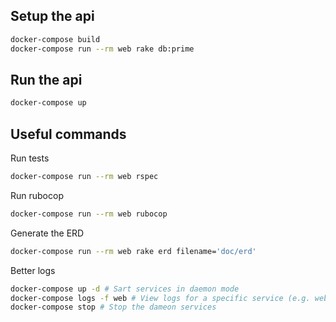 ## Setup the api
```bash
docker-compose build
docker-compose run --rm web rake db:prime
```

## Run the api
```bash
docker-compose up
```

## Useful commands

Run tests
```bash
docker-compose run --rm web rspec
```

Run rubocop
```bash
docker-compose run --rm web rubocop
```

Generate the ERD
```bash
docker-compose run --rm web rake erd filename='doc/erd'
```

Better logs
```bash
docker-compose up -d # Sart services in daemon mode
docker-compose logs -f web # View logs for a specific service (e.g. web, db, redis)
docker-compose stop # Stop the dameon services
```
